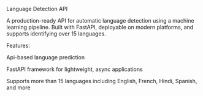 Language Detection API

A production-ready API for automatic language detection using a machine learning pipeline. Built with FastAPI, deployable on modern platforms, and supports identifying over 15 languages.

Features:

Api-based language prediction

FastAPI framework for lightweight, async applications

Supports more than 15 languages including English, French, Hindi, Spanish, and more
